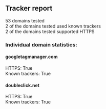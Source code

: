 ## Tracker report
53 domains tested <br>
2 of the domains tested used known trackers <br>
2 of the domains tested supported HTTPS <br>


### Individual domain statistics: 


#### googletagmanager.com
HTTPS: True
<br>Known trackers: True


#### doubleclick.net
HTTPS: True
<br>Known trackers: True